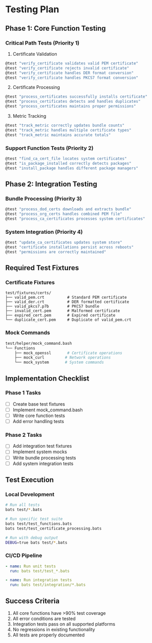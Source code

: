 # Testing Plan

## Phase 1: Core Function Testing

### Critical Path Tests (Priority 1)

1. Certificate Validation

```bash
@test "verify_certificate validates valid PEM certificate"
@test "verify_certificate rejects invalid certificate"
@test "verify_certificate handles DER format conversion"
@test "verify_certificate handles PKCS7 format conversion"
```

2. Certificate Processing

```bash
@test "process_certificates successfully installs certificate"
@test "process_certificates detects and handles duplicates"
@test "process_certificates maintains proper permissions"
```

3. Metric Tracking

```bash
@test "track_metric correctly updates bundle counts"
@test "track_metric handles multiple certificate types"
@test "track_metric maintains accurate totals"
```

### Support Function Tests (Priority 2)

```bash
@test "find_ca_cert_file locates system certificates"
@test "is_package_installed correctly detects packages"
@test "install_package handles different package managers"
```

## Phase 2: Integration Testing

### Bundle Processing (Priority 3)

```bash
@test "process_dod_certs downloads and extracts bundle"
@test "process_org_certs handles combined PEM file"
@test "process_ca_certificates processes system certificates"
```

### System Integration (Priority 4)

```bash
@test "update_ca_certificates updates system store"
@test "certificate installations persist across reboots"
@test "permissions are correctly maintained"
```

## Required Test Fixtures

### Certificate Fixtures

```
test/fixtures/certs/
├── valid_pem.crt          # Standard PEM certificate
├── valid_der.crt          # DER formatted certificate
├── valid_pkcs7.p7b        # PKCS7 bundle
├── invalid_cert.pem       # Malformed certificate
├── expired_cert.pem       # Expired certificate
└── duplicate_cert.pem     # Duplicate of valid_pem.crt
```

### Mock Commands

```bash
test/helper/mock_command.bash
└── Functions
    ├── mock_openssl       # Certificate operations
    ├── mock_curl         # Network operations
    └── mock_system       # System commands
```

## Implementation Checklist

### Phase 1 Tasks

- [ ] Create base test fixtures
- [ ] Implement mock_command.bash
- [ ] Write core function tests
- [ ] Add error handling tests

### Phase 2 Tasks

- [ ] Add integration test fixtures
- [ ] Implement system mocks
- [ ] Write bundle processing tests
- [ ] Add system integration tests

## Test Execution

### Local Development

```bash
# Run all tests
bats test/*.bats

# Run specific test suite
bats test/test_functions.bats
bats test/test_certificate_processing.bats

# Run with debug output
DEBUG=true bats test/*.bats
```

### CI/CD Pipeline

```yaml
- name: Run unit tests
  run: bats test/test_*.bats

- name: Run integration tests
  run: bats test/integration/*.bats
```

## Success Criteria

1. All core functions have >90% test coverage
2. All error conditions are tested
3. Integration tests pass on all supported platforms
4. No regressions in existing functionality
5. All tests are properly documented

